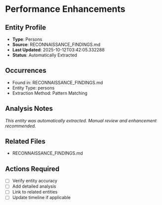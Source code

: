 # Performance Enhancements

## Entity Profile
- **Type**: Persons
- **Source**: RECONNAISSANCE_FINDINGS.md
- **Last Updated**: 2025-10-12T03:42:05.332288
- **Status**: Automatically Extracted

## Occurrences
- Found in: RECONNAISSANCE_FINDINGS.md
- Entity Type: persons
- Extraction Method: Pattern Matching

## Analysis Notes
*This entity was automatically extracted. Manual review and enhancement recommended.*

## Related Files
- RECONNAISSANCE_FINDINGS.md

## Actions Required
- [ ] Verify entity accuracy
- [ ] Add detailed analysis
- [ ] Link to related entities
- [ ] Update timeline if applicable
